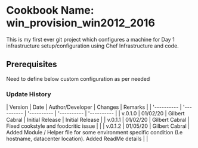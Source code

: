 # Cookbook Name: win_provision_win2012_2016

This is my first ever git project which configures a machine for Day 1 infrastructure setup/configuration using Chef Infrastructure and code.

## Prerequisites

Need to define below custom configuration as per needed

### Update History

|	Version	|	Date	|	Author/Developer	|	Changes	|	Remarks	|
|	'----------	|	'----------	|	'----------	|	'----------	|	'----------	|
|	v.0.1.0	|	01/02/20	|	Gilbert Cabral	|	Initial Release	|	Initial Release	|
|	v.0.1.1	|	01/02/20	|	Gilbert Cabral	|	Fixed cookstyle and foodcritic issue	|		|
|	v.0.1.2	|	01/05/20	|	Gilbert Cabral	|	Added Module / Helper file for some environment specific condition (I.e hostname, datacenter location). Added ReadMe details	|		|